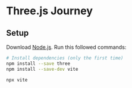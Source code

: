 # Three.js Journey

## Setup
Download [Node.js](https://nodejs.org/en/download/).
Run this followed commands:

``` bash
# Install dependencies (only the first time)
npm install --save three
npm install --save-dev vite

npx vite
